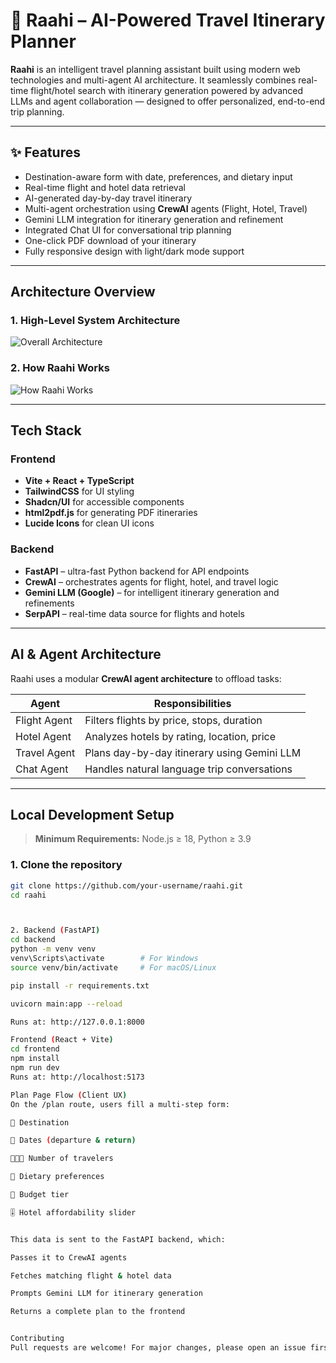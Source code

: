 # 🧭 Raahi – AI-Powered Travel Itinerary Planner

**Raahi** is an intelligent travel planning assistant built using modern web technologies and multi-agent AI architecture. It seamlessly combines real-time flight/hotel search with itinerary generation powered by advanced LLMs and agent collaboration — designed to offer personalized, end-to-end trip planning.

---

## ✨ Features

- Destination-aware form with date, preferences, and dietary input
- Real-time flight and hotel data retrieval
- AI-generated day-by-day travel itinerary
- Multi-agent orchestration using **CrewAI** agents (Flight, Hotel, Travel)
- Gemini LLM integration for itinerary generation and refinement
- Integrated Chat UI for conversational trip planning
- One-click PDF download of your itinerary
- Fully responsive design with light/dark mode support

---

## Architecture Overview

### 1. High-Level System Architecture
![Overall Architecture](./assets/architecture-overview.jpg)

### 2. How Raahi Works
![How Raahi Works](./assets/raahi-flow.jpg)



---

##  Tech Stack

### Frontend
- **Vite + React + TypeScript**
- **TailwindCSS** for UI styling
- **Shadcn/UI** for accessible components
- **html2pdf.js** for generating PDF itineraries
- **Lucide Icons** for clean UI icons

### Backend
- **FastAPI** – ultra-fast Python backend for API endpoints
- **CrewAI** – orchestrates agents for flight, hotel, and travel logic
- **Gemini LLM (Google)** – for intelligent itinerary generation and refinements
- **SerpAPI** – real-time data source for flights and hotels

---

## AI & Agent Architecture

Raahi uses a modular **CrewAI agent architecture** to offload tasks:

| Agent         | Responsibilities                                |
|---------------|-------------------------------------------------|
|  Flight Agent | Filters flights by price, stops, duration       |
|  Hotel Agent  | Analyzes hotels by rating, location, price      |
|  Travel Agent | Plans day-by-day itinerary using Gemini LLM     |
|  Chat Agent   | Handles natural language trip conversations     |

---

## Local Development Setup

> **Minimum Requirements:** Node.js ≥ 18, Python ≥ 3.9

### 1. Clone the repository
```bash
git clone https://github.com/your-username/raahi.git
cd raahi



2. Backend (FastAPI)
cd backend
python -m venv venv
venv\Scripts\activate        # For Windows
source venv/bin/activate     # For macOS/Linux

pip install -r requirements.txt

uvicorn main:app --reload

Runs at: http://127.0.0.1:8000

Frontend (React + Vite)
cd frontend
npm install
npm run dev
Runs at: http://localhost:5173

Plan Page Flow (Client UX)
On the /plan route, users fill a multi-step form:

📍 Destination

📅 Dates (departure & return)

🧑‍🤝‍🧑 Number of travelers

🍛 Dietary preferences

💸 Budget tier

🎚️ Hotel affordability slider


This data is sent to the FastAPI backend, which:

Passes it to CrewAI agents

Fetches matching flight & hotel data

Prompts Gemini LLM for itinerary generation

Returns a complete plan to the frontend


Contributing
Pull requests are welcome! For major changes, please open an issue first.

